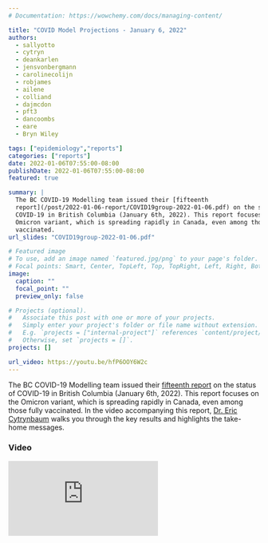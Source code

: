 ```yaml
---
# Documentation: https://wowchemy.com/docs/managing-content/

title: "COVID Model Projections - January 6, 2022"
authors:
  - sallyotto
  - cytryn
  - deankarlen
  - jensvonbergmann
  - carolinecolijn
  - robjames
  - ailene
  - colliand
  - dajmcdon
  - pft3
  - dancoombs
  - eare
  - Bryn Wiley

tags: ["epidemiology","reports"]
categories: ["reports"]
date: 2022-01-06T07:55:00-08:00
publishDate: 2022-01-06T07:55:00-08:00
featured: true

summary: |
  The BC COVID-19 Modelling team issued their [fifteenth
  report](/post/2022-01-06-report/COVID19group-2022-01-06.pdf) on the status of
  COVID-19 in British Columbia (January 6th, 2022). This report focuses on the
  Omicron variant, which is spreading rapidly in Canada, even among those fully
  vaccinated.
url_slides: "COVID19group-2022-01-06.pdf"

# Featured image
# To use, add an image named `featured.jpg/png` to your page's folder.
# Focal points: Smart, Center, TopLeft, Top, TopRight, Left, Right, BottomLeft, Bottom, BottomRight.
image:
  caption: ""
  focal_point: ""
  preview_only: false

# Projects (optional).
#   Associate this post with one or more of your projects.
#   Simply enter your project's folder or file name without extension.
#   E.g. `projects = ["internal-project"]` references `content/project/deep-learning/index.md`.
#   Otherwise, set `projects = []`.
projects: []

url_video: https://youtu.be/hfP6OOY6W2c
---
```

The BC COVID-19 Modelling team issued their [fifteenth
report](COVID19group-2022-01-06.pdf) on the status of COVID-19 in British
Columbia (January 6th, 2022). This report focuses on the Omicron variant,
which is spreading rapidly in Canada, even among those fully vaccinated. In the
video accompanying this report, [Dr. Eric
Cytrynbaum](/authors/cytryn/) walks you through the key results and highlights
the take-home messages.

### Video
<div class="youtube-container">
<iframe src="https://www.youtube.com/embed/hfP6OOY6W2c"  title="YouTube video player" frameborder="0" allow="accelerometer; autoplay; clipboard-write; encrypted-media; gyroscope; picture-in-picture" allowfullscreen class="video"></iframe> </div>
